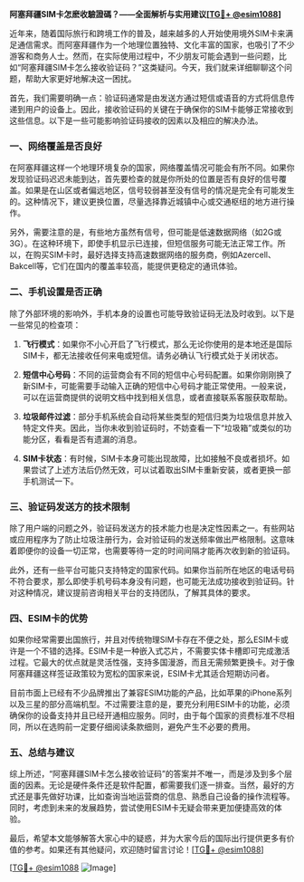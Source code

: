 **阿塞拜疆SIM卡怎麽收驗證碼？——全面解析与实用建议[[TG💪+ @esim1088](https://t.me/s/esim1088)]**

近年来，随着国际旅行和跨境工作的普及，越来越多的人开始使用境外SIM卡来满足通信需求。而阿塞拜疆作为一个地理位置独特、文化丰富的国家，也吸引了不少游客和商务人士。然而，在实际使用过程中，不少朋友可能会遇到一些问题，比如“阿塞拜疆SIM卡怎么接收验证码？”这类疑问。今天，我们就来详细聊聊这个问题，帮助大家更好地解决这一困扰。

首先，我们需要明确一点：验证码通常是由发送方通过短信或语音的方式将信息传递到用户的设备上。因此，接收验证码的关键在于确保你的SIM卡能够正常接收到这些信息。以下是一些可能影响验证码接收的因素以及相应的解决办法。

### 一、网络覆盖是否良好

在阿塞拜疆这样一个地理环境复杂的国家，网络覆盖情况可能会有所不同。如果你发现验证码迟迟未能到达，首先要检查的就是你所处的位置是否有良好的信号覆盖。如果是在山区或者偏远地区，信号较弱甚至没有信号的情况是完全有可能发生的。这种情况下，建议更换位置，尽量选择靠近城镇中心或交通枢纽的地方进行操作。

另外，需要注意的是，有些地方虽然有信号，但可能是低速数据网络（如2G或3G）。在这种环境下，即使手机显示已连接，但短信服务可能无法正常工作。所以，在购买SIM卡时，最好选择支持高速数据网络的服务商，例如Azercell、Bakcell等，它们在国内的覆盖率较高，能提供更稳定的通讯体验。

### 二、手机设置是否正确

除了外部环境的影响外，手机本身的设置也可能导致验证码无法及时收到。以下是一些常见的检查项：

1. **飞行模式**：如果你不小心开启了飞行模式，那么无论你使用的是本地还是国际SIM卡，都无法接收任何来电或短信。请务必确认飞行模式处于关闭状态。
   
2. **短信中心号码**：不同的运营商会有不同的短信中心号码配置。如果你刚刚换了新SIM卡，可能需要手动输入正确的短信中心号码才能正常使用。一般来说，可以在运营商提供的说明文档中找到相关信息，或者直接联系客服获取帮助。

3. **垃圾邮件过滤**：部分手机系统会自动将某些类型的短信归类为垃圾信息并放入特定文件夹。因此，当你未收到验证码时，不妨查看一下“垃圾箱”或类似的功能分区，看看是否有遗漏的消息。

4. **SIM卡状态**：有时候，SIM卡本身可能出现故障，比如接触不良或者损坏。如果尝试了上述方法后仍然无效，可以试着取出SIM卡重新安装，或者更换一部手机测试一下。

### 三、验证码发送方的技术限制

除了用户端的问题之外，验证码发送方的技术能力也是决定性因素之一。有些网站或应用程序为了防止垃圾注册行为，会对验证码的发送频率做出严格限制。这意味着即便你的设备一切正常，也需要等待一定的时间间隔才能再次收到新的验证码。

此外，还有一些平台可能只支持特定的国家代码。如果你当前所在地区的电话号码不符合要求，那么即使手机号码本身没有问题，也可能无法成功接收到验证码。针对这种情况，建议提前咨询相关平台的支持团队，了解其具体的要求。

### 四、ESIM卡的优势

如果你经常需要出国旅行，并且对传统物理SIM卡存在不便之处，那么ESIM卡或许是一个不错的选择。ESIM卡是一种嵌入式芯片，不需要实体卡槽即可完成激活过程。它最大的优点就是灵活性强，支持多国漫游，而且无需频繁更换卡。对于像阿塞拜疆这样签证政策较为宽松的国家来说，ESIM卡尤其适合短期访问者。

目前市面上已经有不少品牌推出了兼容ESIM功能的产品，比如苹果的iPhone系列以及三星的部分高端机型。不过需要注意的是，要充分利用ESIM卡的功能，必须确保你的设备支持并且已经开通相应服务。同时，由于每个国家的资费标准不尽相同，所以在选购前一定要仔细阅读条款细则，避免产生不必要的费用。

### 五、总结与建议

综上所述，“阿塞拜疆SIM卡怎么接收验证码”的答案并不唯一，而是涉及到多个层面的因素。无论是硬件条件还是软件配置，都需要我们逐一排查。当然，最好的方式还是事先做好功课，比如查询当地运营商的信息、熟悉自己设备的操作流程等。同时，考虑到未来的发展趋势，尝试使用ESIM卡无疑会带来更加便捷高效的体验。

最后，希望本文能够解答大家心中的疑惑，并为大家今后的国际出行提供更多有价值的参考。如果还有其他疑问，欢迎随时留言讨论！[[TG💪+ @esim1088](https://t.me/s/esim1088)]

[[TG💪+ @esim1088](https://t.me/s/esim1088) ![Image](https://i.postimg.cc/4NQfJmqS/Snipaste-2025-05-13-00-14-12.png)]